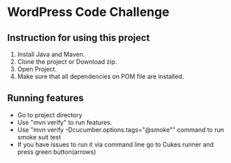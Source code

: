 # WordPress Code Challenge

## Instruction for using this project
1. Install Java and Maven.
2. Clone the project or Download zip.
3. Open Project.
4. Make sure that all dependencies on POM file are installed.

## Running features
*  Go to project directory
*  Use "mvn verify" to run features.
*  Use "mvn verify -Dcucumber.options.tags="@smoke"" command to run smoke suit test
*  If you have issues to run it via command line go to Cukes runner and press green button(arrows)
